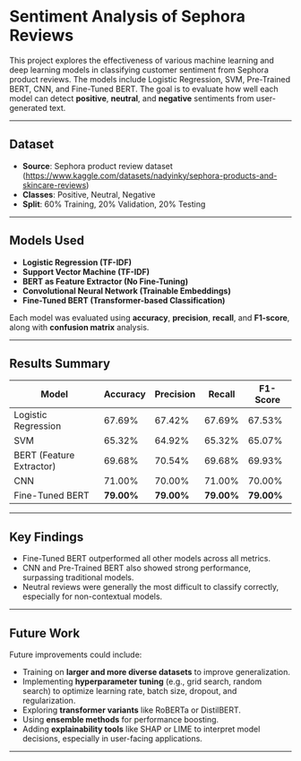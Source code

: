 # Sentiment Analysis of Sephora Reviews

This project explores the effectiveness of various machine learning and deep learning models in classifying customer sentiment from Sephora product reviews. The models include Logistic Regression, SVM, Pre-Trained BERT, CNN, and Fine-Tuned BERT. The goal is to evaluate how well each model can detect **positive**, **neutral**, and **negative** sentiments from user-generated text.

---

## Dataset

- **Source**: Sephora product review dataset (https://www.kaggle.com/datasets/nadyinky/sephora-products-and-skincare-reviews)  
- **Classes**: Positive, Neutral, Negative  
- **Split**: 60% Training, 20% Validation, 20% Testing  


---

## Models Used

- **Logistic Regression (TF-IDF)**
- **Support Vector Machine (TF-IDF)**
- **BERT as Feature Extractor (No Fine-Tuning)**
- **Convolutional Neural Network (Trainable Embeddings)**
- **Fine-Tuned BERT (Transformer-based Classification)**

Each model was evaluated using **accuracy**, **precision**, **recall**, and **F1-score**, along with **confusion matrix** analysis.

---

## Results Summary

| Model                  | Accuracy | Precision | Recall | F1-Score |
|-----------------------|----------|-----------|--------|----------|
| Logistic Regression   | 67.69%   | 67.42%    | 67.69% | 67.53%   |
| SVM                   | 65.32%   | 64.92%    | 65.32% | 65.07%   |
| BERT (Feature Extractor) | 69.68% | 70.54% | 69.68% | 69.93%   |
| CNN                   | 71.00%   | 70.00%    | 71.00% | 70.00%   |
| Fine-Tuned BERT       | **79.00%** | **79.00%** | **79.00%** | **79.00%** |

---

## Key Findings

- Fine-Tuned BERT outperformed all other models across all metrics.
- CNN and Pre-Trained BERT also showed strong performance, surpassing traditional models.
- Neutral reviews were generally the most difficult to classify correctly, especially for non-contextual models.

---

## Future Work

Future improvements could include:
- Training on **larger and more diverse datasets** to improve generalization.
- Implementing **hyperparameter tuning** (e.g., grid search, random search) to optimize learning rate, batch size, dropout, and regularization.
- Exploring **transformer variants** like RoBERTa or DistilBERT.
- Using **ensemble methods** for performance boosting.
- Adding **explainability tools** like SHAP or LIME to interpret model decisions, especially in user-facing applications.

---

